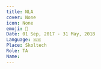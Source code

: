 ```yaml
---
title: NLA
cover: None
icon: None
emoji: 🚂
Date: 01 Sep, 2017 - 31 May, 2018
Language: 🇬🇧
Place: Skoltech
Role: TA
Name: 
---
```


